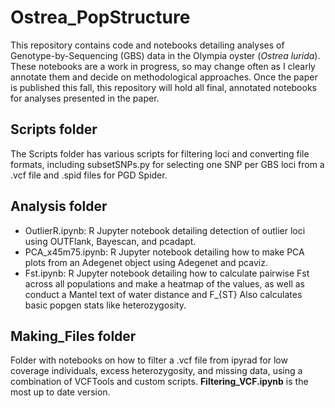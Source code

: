 # Ostrea_PopStructure
This repository contains code and notebooks detailing analyses of Genotype-by-Sequencing (GBS) data in the Olympia oyster (*Ostrea lurida*). These notebooks are a work in progress, so may change often as I clearly annotate them and decide on methodological approaches. Once the paper is published this fall, this repository will hold all final, annotated notebooks for analyses presented in the paper.

## Scripts folder
The Scripts folder has various scripts for filtering loci and converting file formats, including subsetSNPs.py for selecting one SNP per GBS loci from a .vcf file and .spid files for PGD Spider.

## Analysis folder
* OutlierR.ipynb: R Jupyter notebook detailing detection of outlier loci using OUTFlank, Bayescan, and pcadapt. 
* PCA_x45m75.ipynb: R Jupyter notebook detailing how to make PCA plots from an Adegenet object using Adegenet and pcaviz.
* Fst.ipynb: R Jupyter notebook detailing how to calculate pairwise Fst across all populations and make a heatmap of the values, as well as conduct a Mantel text of water distance and F_{ST} Also calculates basic popgen stats like heterozygosity.

## Making_Files folder
Folder with notebooks on how to filter a .vcf file from ipyrad for low coverage individuals, excess heterozygosity, and missing data, using a combination of VCFTools and custom scripts. **Filtering_VCF.ipynb** is the most up to date version.




